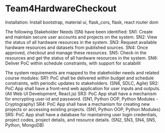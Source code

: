 # Team4HardwareCheckout

Installation:
Install bootstrap, material ui, flask_cors, flask, react router dom 

The following Stakeholder Needs (SN) have been identified:
SN1: Create and maintain secure user accounts and projects on the system.
SN2: View the status of all hardware resources in the system.
SN3: Request available hardware resources and datasets from published sources.
SN4: Once approved, checkout and manage these resources.
SN5: Check-in the resources and get the status of all hardware resources in the system.
SN6: Deliver PoC within schedule constraints, with support for scalabilit

The system requirements are mapped to the stakeholder needs and related course modules:
SR1: PoC shall be delivered within budget and schedule constraints, with periodic updates to stakeholders. (SN6, SDLC, Agile)
SR2: PoC App shall have a front-end web application for user inputs and outputs. (All Web UI Development, React.js)
SR3: PoC App shall have a mechanism for encrypting user-id and password. (SN1, Python OOP, Python Modules - Cryptography)
SR4: PoC App shall have a mechanism for creating new projects or accessing existing projects. (SN1, Python OOP, Python Modules)
SR5: PoC App shall have a database for maintaining user login credentials, project codes, project details, and resource details. (SN2, SN3, SN4, SN5, Python, MongoDB)
